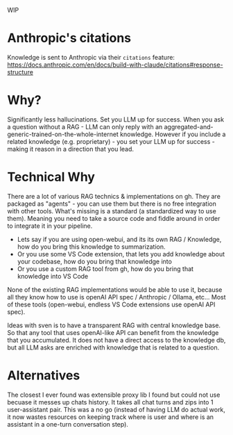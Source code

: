 

WIP

# Anthropic's citations
Knowledge is sent to Anthropic via their `citations` feature:
https://docs.anthropic.com/en/docs/build-with-claude/citations#response-structure


# Why?
Significantly less hallucinations.
Set you LLM up for success.
When you ask a question without a RAG - LLM can only reply with an aggregated-and-generic-trained-on-the-whole-internet knowledge.
However if you include a related knowledge (e.g. proprietary) - you set your LLM up for success - making it reason in a direction that you lead.

# Technical Why
There are a lot of various RAG technics & implementations on gh. They are packaged as "agents" - you can use them but there is no free integration with other tools.
What's missing is a standard (a standardized way to use them).
Meaning you need to take a source code and fiddle around in order to integrate it in your pipeline.

- Lets say if you are using open-webui, and its its own RAG / Knowledge, how do you bring this knowledge to summarization.
- Or you use some VS Code extension, that lets you add knowledge about your codebase, how do you bring that knowledge into 
- Or you use a custom RAG tool from gh, how do you bring that knowledge into VS Code

None of the existing RAG implementations would be able to use it, because all they know how to use is openAI API spec / Anthropic / Ollama, etc...
Most of these tools (open-webui, endless VS Code extensions use openAI API spec).

Ideas with sven is to have a transparent RAG with central knowledge base. So that any tool that uses openAI-like API can benefit from the knowledge that you accumulated. It does not have a direct access to the knowledge db, but all LLM asks are enriched with knowledge that is related to a question.


# Alternatives
The closest I ever found was
extensible
proxy lib I found but could not use becuase it messes up chats history.
It takes all chat turns and zips into 1 user-assistant pair. This was a no go (instead of having LLM do actual work, it now wastes resources on keeping track where is user and where is an assistant in a one-turn conversation step).




